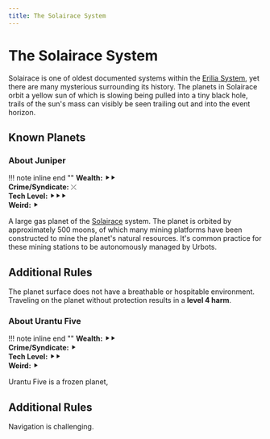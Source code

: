 ```yaml
---
title: The Solairace System
---
```


# The Solairace System

Solairace is one of oldest documented systems within the [Erilia System](/sector/erilia), yet there are many mysterious surrounding its history. The planets in Solairace orbit a yellow sun of which is slowing being pulled into a tiny black hole, trails of the sun's mass can visibly be seen trailing out and into the event horizon.

## Known Planets

### About Juniper

!!! note inline end ""
    **Wealth:** ⯈⯈<br />
    **Crime/Syndicate:** ⤫<br />
    **Tech Level:** ⯈⯈⯈<br />
    **Weird:** ⯈

A large gas planet of the [Solairace](/star-system/solairace) system. The planet is orbited by approximately 500 moons, of which many mining platforms have been constructed to mine the planet's natural resources. It's common practice for these mining stations to be autonomously managed by Urbots.

## Additional Rules

The planet surface does not have a breathable or hospitable environment. Traveling on the planet without protection results in a **level 4 harm**.


### About Urantu Five

!!! note inline end ""
    **Wealth:** ⯈⯈<br />
    **Crime/Syndicate:** ⯈<br />
    **Tech Level:** ⯈⯈<br />
    **Weird:** ⯈

Urantu Five is a frozen planet,

## Additional Rules

Navigation is challenging.